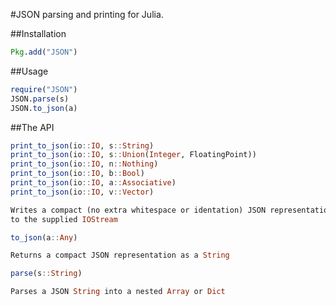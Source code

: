 #JSON parsing and printing for Julia.

##Installation

```julia
Pkg.add("JSON")
```

##Usage

```julia
require("JSON")
JSON.parse(s)
JSON.to_json(a)
```

##The API

```julia
print_to_json(io::IO, s::String)
print_to_json(io::IO, s::Union(Integer, FloatingPoint))
print_to_json(io::IO, n::Nothing)
print_to_json(io::IO, b::Bool)
print_to_json(io::IO, a::Associative)
print_to_json(io::IO, v::Vector)

Writes a compact (no extra whitespace or identation) JSON representation
to the supplied IOStream
```

```julia
to_json(a::Any)

Returns a compact JSON representation as a String
```

```julia
parse(s::String)

Parses a JSON String into a nested Array or Dict
```
